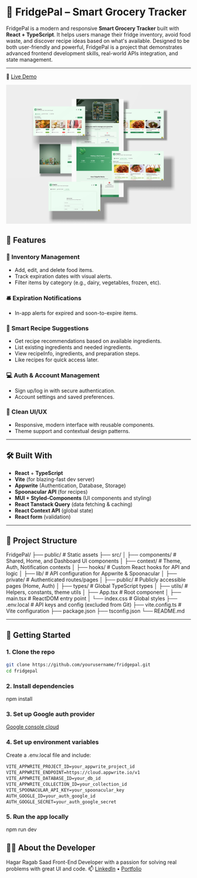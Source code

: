 # 🧊 FridgePal – Smart Grocery Tracker

FridgePal is a modern and responsive **Smart Grocery Tracker** built with **React + TypeScript**. It helps users manage their fridge inventory, avoid food waste, and discover recipe ideas based on what's available. Designed to be both user-friendly and powerful, FridgePal is a project that demonstrates advanced frontend development skills, real-world APIs integration, and state management.

---

🔗 [Live Demo](https://fridgepal.com)

![fridgepal overview](/public/fridgepal-overview.jpg)

## 🚀 Features

### 🧾 Inventory Management

-   Add, edit, and delete food items.
-   Track expiration dates with visual alerts.
-   Filter items by category (e.g., dairy, vegetables, frozen, etc).

### 🛎️ Expiration Notifications

-   In-app alerts for expired and soon-to-expire items.

### 🧠 Smart Recipe Suggestions

-   Get recipe recommendations based on available ingredients.
-   List existing ingredients and needed ingredients.
-   View recipeInfo, ingredients, and preparation steps.
-   Like recipes for quick access later.

### 💻 Auth & Account Management

-   Sign up/log in with secure authentication.
-   Account settings and saved preferences.

### 🎨 Clean UI/UX

-   Responsive, modern interface with reusable components.
-   Theme support and contextual design patterns.

---

## 🛠️ Built With

-   **React** + **TypeScript**
-   **Vite** (for blazing-fast dev server)
-   **Appwrite** (Authentication, Database, Storage)
-   **Spoonacular API** (for recipes)
-   **MUI + Styled-Components** (UI components and styling)
-   **React Tanstack Query** (data fetching & caching)
-   **React Context API** (global state)
-   **React form** (validation)

---

## 📂 Project Structure

FridgePal/
├── public/ # Static assets
├── src/
│ ├── components/ # Shared, Home, and Dashboard UI components
│ ├── context/ # Theme, Auth, Notification contexts
│ ├── hooks/ # Custom React hooks for API and logic
│ ├── lib/ # API configuration for Appwrite & Spoonacular
│ ├── private/ # Authenticated routes/pages
│ ├── public/ # Publicly accessible pages (Home, Auth)
│ ├── types/ # Global TypeScript types
│ ├── utils/ # Helpers, constants, theme utils
│ ├── App.tsx # Root component
│ ├── main.tsx # ReactDOM entry point
│ └── index.css # Global styles
├── .env.local # API keys and config (excluded from Git)
├── vite.config.ts # Vite configuration
├── package.json
├── tsconfig.json
└── README.md

---

## 🧪 Getting Started

### 1. Clone the repo

```bash
git clone https://github.com/yourusername/fridgepal.git
cd fridgepal
```

### 2. Install dependencies

npm install

### 3. Set up Google auth provider

[Google console cloud](https://console.cloud.google.com/)

### 4. Set up environment variables

Create a .env.local file and include:

    VITE_APPWRITE_PROJECT_ID=your_appwrite_project_id
    VITE_APPWRITE_ENDPOINT=https://cloud.appwrite.io/v1
    VITE_APPWRITE_DATABASE_ID=your_db_id
    VITE_APPWRITE_COLLECTION_ID=your_collection_id
    VITE_SPOONACULAR_API_KEY=your_spoonacular_key
    AUTH_GOOGLE_ID=your_auth_google_id
    AUTH_GOOGLE_SECRET=your_auth_google_secret

### 5. Run the app locally

npm run dev

## 🙋‍♀️ About the Developer

Hagar Ragab Saad
Front-End Developer with a passion for solving real problems with great UI and code.
📫 [LinkedIn](https://www.linkedin.com/in/hagar-ragab-12ab8b256/) • [Portfolio](https://hagar-ragab.netlify.app/)
